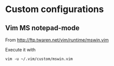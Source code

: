 # Custom configurations

## Vim MS notepad-mode

From http://ftp.twaren.net/vim/runtime/mswin.vim

Execute it with

```
vim -u ~/.vim/custom/mswin.vim
```
